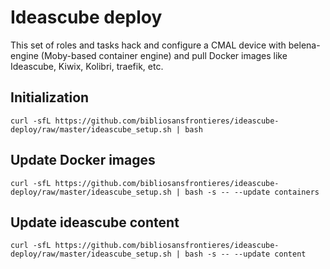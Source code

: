 # Ideascube deploy

This set of roles and tasks hack and configure a CMAL device with belena-engine (Moby-based container engine) and pull Docker images like Ideascube, Kiwix, Kolibri, traefik, etc.


## Initialization

```
curl -sfL https://github.com/bibliosansfrontieres/ideascube-deploy/raw/master/ideascube_setup.sh | bash
```

## Update Docker images

```
curl -sfL https://github.com/bibliosansfrontieres/ideascube-deploy/raw/master/ideascube_setup.sh | bash -s -- --update containers
```

## Update ideascube content

```
curl -sfL https://github.com/bibliosansfrontieres/ideascube-deploy/raw/master/ideascube_setup.sh | bash -s -- --update content
```
